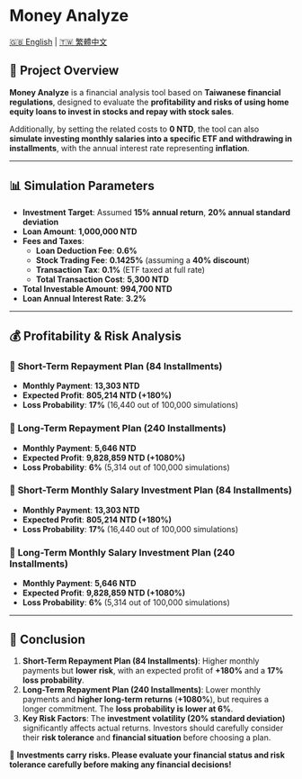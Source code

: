 # Money Analyze

[🇬🇧 English](README.en.md) | [🇹🇼 繁體中文](README.zh-TW.md)

## 📌 Project Overview

**Money Analyze** is a financial analysis tool based on **Taiwanese financial regulations**, designed to evaluate the **profitability and risks of using home equity loans to invest in stocks and repay with stock sales**.

Additionally, by setting the related costs to **0 NTD**, the tool can also **simulate investing monthly salaries into a specific ETF and withdrawing in installments**, with the annual interest rate representing **inflation**.

---

## 📊 **Simulation Parameters**

- **Investment Target**: Assumed **15% annual return**, **20% annual standard deviation**
- **Loan Amount**: **1,000,000 NTD**
- **Fees and Taxes**:
  - **Loan Deduction Fee**: **0.6%**
  - **Stock Trading Fee**: **0.1425%** (assuming a **40% discount**)
  - **Transaction Tax**: **0.1%** (ETF taxed at full rate)
  - **Total Transaction Cost**: **5,300 NTD**
- **Total Investable Amount**: **994,700 NTD**
- **Loan Annual Interest Rate**: **3.2%**

---

## 💰 **Profitability & Risk Analysis**

### 📆 **Short-Term Repayment Plan (84 Installments)**

- **Monthly Payment**: **13,303 NTD**
- **Expected Profit**: **805,214 NTD (+180%)**
- **Loss Probability**: **17%** (16,440 out of 100,000 simulations)

### 📆 **Long-Term Repayment Plan (240 Installments)**

- **Monthly Payment**: **5,646 NTD**
- **Expected Profit**: **9,828,859 NTD (+1080%)**
- **Loss Probability**: **6%** (5,314 out of 100,000 simulations)

### 📆 **Short-Term Monthly Salary Investment Plan (84 Installments)**

- **Monthly Payment**: **13,303 NTD**
- **Expected Profit**: **805,214 NTD (+180%)**
- **Loss Probability**: **17%** (16,440 out of 100,000 simulations)

### 📆 **Long-Term Monthly Salary Investment Plan (240 Installments)**

- **Monthly Payment**: **5,646 NTD**
- **Expected Profit**: **9,828,859 NTD (+1080%)**
- **Loss Probability**: **6%** (5,314 out of 100,000 simulations)

---

## 📝 **Conclusion**

1. **Short-Term Repayment Plan (84 Installments)**: Higher monthly payments but **lower risk**, with an expected profit of **+180%** and a **17% loss probability**.
2. **Long-Term Repayment Plan (240 Installments)**: Lower monthly payments and **higher long-term returns** (**+1080%**), but requires a longer commitment. The **loss probability is lower at 6%**.
3. **Key Risk Factors**: The **investment volatility (20% standard deviation)** significantly affects actual returns. Investors should carefully consider their **risk tolerance** and **financial situation** before choosing a plan.

🔹 **Investments carry risks. Please evaluate your financial status and risk tolerance carefully before making any financial decisions!**

